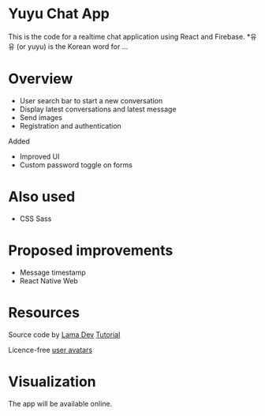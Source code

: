 # Yuyu Chat App
This is the code for a realtime chat application using React and Firebase. 
*유유 (or yuyu) is the Korean word for ...

# Overview
- User search bar to start a new conversation
- Display latest conversations and latest message
- Send images
- Registration and authentication

Added
- Improved UI
- Custom password toggle on forms

# Also used
- CSS Sass

# Proposed improvements
- Message timestamp
- React Native Web

# Resources
Source code by [Lama Dev](https://github.com/safak/youtube2022/tree/react-chat)
[Tutorial](https://www.youtube.com/watch?v=k4mjF4sPITE)

Licence-free [user avatars](https://www.pexels.com/fr-fr/)

# Visualization
The app will be available online.

